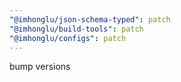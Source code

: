 ```yaml
---
"@imhonglu/json-schema-typed": patch
"@imhonglu/build-tools": patch
"@imhonglu/configs": patch
---
```


bump versions
